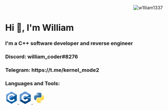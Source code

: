 <p>&nbsp;<img align="right" src="https://github-readme-stats.vercel.app/api?username=W1lliam1337&show_icons=true&theme=github_dark" alt="w1lliam1337" /></p>
<h1 align="left">Hi 👋, I'm William</h1>
<h3 align="left">I'm a C++ software developer and reverse engineer</h3>

<h3 align="left">Discord: william_coder#8276</h3>
<h3 align="left">Telegram: https://t.me/kernel_mode2</h3>

<h3 align="left">Languages and Tools:</h3>
<p align="left"> <a href="https://www.cprogramming.com/" target="_blank" rel="noreferrer"> <img src="https://raw.githubusercontent.com/devicons/devicon/master/icons/c/c-original.svg" alt="c" width="40" height="40"/> </a> <a href="https://www.w3schools.com/cpp/" target="_blank" rel="noreferrer"> <img src="https://raw.githubusercontent.com/devicons/devicon/master/icons/cplusplus/cplusplus-original.svg" alt="cplusplus" width="40" height="40"/> </a> <a href="https://www.python.org" target="_blank" rel="noreferrer"> <img src="https://raw.githubusercontent.com/devicons/devicon/master/icons/python/python-original.svg" alt="python" width="40" height="40"/> </a> </p>


